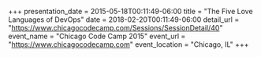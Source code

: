 +++
presentation_date = 2015-05-18T00:11:49-06:00
title = "The Five Love Languages of DevOps"
date = 2018-02-20T00:11:49-06:00
detail_url = "https://www.chicagocodecamp.com/Sessions/SessionDetail/40"
event_name = "Chicago Code Camp 2015"
event_url = "https://www.chicagocodecamp.com"
event_location = "Chicago, IL"
+++